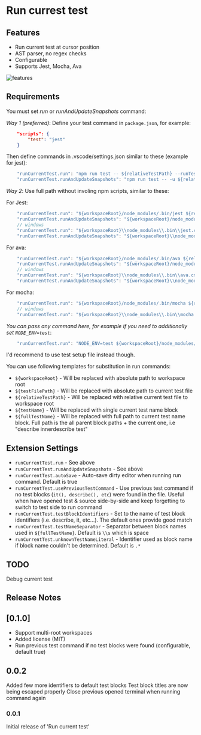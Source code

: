# Run currest test

## Features
* Run current test at cursor position
* AST parser, no regex checks
* Configurable
* Supports Jest, Mocha, Ava

![features](/images/action.gif)

## Requirements

You must set *run* or *runAndUpdateSnapshots* command:

*Way 1 (preferred)*:
Define your test command in ```package.json```, for example:
```json
    "scripts": {
        "test": "jest"
    }
```
Then define commands in .vscode/settings.json similar to these (example for jest):
```js
    "runCurrentTest.run": "npm run test -- ${relativeTestPath} --runTestsByPath --testNamePattern \"^${fullTestName}$\"",
    "runCurrentTest.runAndUpdateSnapshots": "npm run test -- -u ${relativeTestPath} --runTestsByPath --testNamePattern \"^${fullTestName}$\""
```

*Way 2*:
Use full path without involing npm scripts, similar to these:

For Jest:
```js
    "runCurrentTest.run": "${workspaceRoot}/node_modules/.bin/jest ${relativeTestPath} --runTestsByPath --testNamePattern \"${fullTestName}\"",
    "runCurrentTest.runAndUpdateSnapshots": "${workspaceRoot}/node_modules/.bin/jest -u ${relativeTestPath} --runTestsByPath --testNamePattern \"${fullTestName}\""
    // windows
    "runCurrentTest.run": "${workspaceRoot}\\node_modules\\.bin\\jest.cmd ${relativeTestPath} --runTestsByPath --testNamePattern \"${fullTestName}\"",
    "runCurrentTest.runAndUpdateSnapshots": "${workspaceRoot}\\node_modules\\.bin\\jest.cmd -u ${relativeTestPath} --runTestsByPath --testNamePattern \"${fullTestName}\""
```
For ava:
```js
    "runCurrentTest.run": "${workspaceRoot}/node_modules/.bin/ava ${relativeTestPath} --match \"${fullTestName}\"",
    "runCurrentTest.runAndUpdateSnapshots": "${workspaceRoot}/node_modules/.bin/ava -u ${relativeTestPath} --match \"${fullTestName}\""
    // windows
    "runCurrentTest.run": "${workspaceRoot}\\node_modules\\.bin\\ava.cmd ${relativeTestPath} --match \"${fullTestName}\"",
    "runCurrentTest.runAndUpdateSnapshots": "${workspaceRoot}\\node_modules\\.bin\\ava.cmd -u ${relativeTestPath} --match \"${fullTestName}\""
```
For mocha:
```js
    "runCurrentTest.run": "${workspaceRoot}/node_modules/.bin/mocha ${relativeTestPath} --grep \"${fullTestName}\"",
    // windows
    "runCurrentTest.run": "${workspaceRoot}\\node_modules\\.bin\\mocha.cmd ${relativeTestPath} --grep \"${fullTestName}\"",
```

*You can pass any command here, for example if you need to additionally set ```NODE_ENV=test```*:
```js
    "runCurrentTest.run": "NODE_ENV=test ${workspaceRoot}/node_modules/.bin/jest ${relativeTestPath} --testNamePattern \"${fullTestName}\"",
```
I'd recommend to use test setup file instead though.


You can use following templates for substitution in run commands:
* ```${workspaceRoot}``` - Will be replaced with absolute path to workspace root
* ```${testFilePath}``` - Will be replaced with absolute path to current test file
* ```${relativeTestPath}``` - Will be replaced with relative current test file to workspace root
* ```${testName}``` - Will be replaced with single current test name block
* ```${fullTestName}``` - Will be replaced with full path to current test name block. Full path is the all parent block paths + the current one, i.e "describe innerdescribe test"

## Extension Settings

* ```runCurrentTest.run``` - See above
* ```runCurrentTest.runAndUpdateSnapshots``` - See above
* ```runCurrentTest.autoSave``` - Auto-save dirty editor when running run command. Default is true
* ```runCurrentTest.usePreviousTestCommand``` - Use previous test command if no test blocks (```it(), describe(), etc```) were found in the file. Useful when have opened test & source side-by-side and keep forgetting to switch to test side to run command
* ```runCurrentTest.testBlockIdentifiers``` - Set to the name of test block identifiers (i.e. describe, it, etc...). The default ones provide good match
* ```runCurrentTest.testNameSeparator``` - Separator between block names used in ```${fullTestName}```. Default is ```\\s``` which is space
* ```runCurrentTest.unknownTestNameLiteral``` - Identifier used as block name if block name couldn't be determined. Default is ```.*```

## TODO

Debug current test


## Release Notes

## [0.1.0]
- Support multi-root workspaces
- Added license (MIT)
- Run previous test command if no test blocks were found (configurable, default true)

## 0.0.2

Added few more identifiers to default test blocks
Test block titles are now being escaped properly
Close previous opened terminal when running command again

### 0.0.1

Initial release of 'Run current test'


